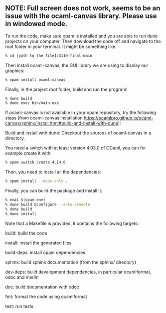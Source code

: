  ## NOTE: Full screen does not work, seems to be an issue with the ocaml-canvas library. Please use in windowed mode. 

To run the code, make sure opam is installed and you are able to run dune projects on your computer. Then download the code off and navigate to the root folder in your terminal.
It might be something like:
``` sh
% cd [path to the file]/3110-final-main
```
Then install ocaml-canvas, the GUI library we are using to display our graphics:
``` sh
% opam install ocaml-canvas
```
Finally, in the project root folder, build and run the program!
``` sh
% dune build
% dune exec bin/main.exe
```
If ocaml-canvas is not available in your opam repository, try the following steps (from ocaml-canvas installation https://ocamlpro.github.io/ocaml-canvas/sphinx/install.html#build-and-install-with-dune):
 
Build and install with dune:
Checkout the sources of ocaml-canvas in a directory.

You need a switch with at least version 4.03.0 of OCaml, you can for example create it with:

``` sh
% opam switch create 4.14.0
```
Then, you need to install all the dependencies:
``` sh
% opam install --deps-only .
```
Finally, you can build the package and install it:
``` sh
% eval $(opam env)
% dune build @configure --auto-promote
% dune build
% dune install
```

Note that a Makefile is provided, it contains the following targets:

build: build the code

install: install the generated files

build-deps: install opam dependencies

sphinx: build sphinx documentation (from the sphinx/ directory)

dev-deps: build development dependencies, in particular ocamlformat, odoc and merlin

doc: build documentation with odoc

fmt: format the code using ocamlformat

test: run tests
